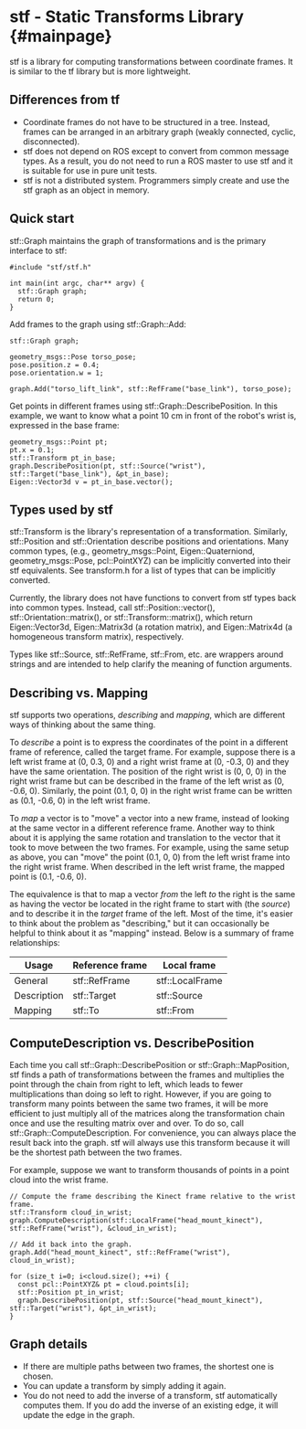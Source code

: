 stf - Static Transforms Library {#mainpage}
===============================

stf is a library for computing transformations between coordinate frames. It is similar to the tf library but is more lightweight.

## Differences from tf

- Coordinate frames do not have to be structured in a tree. Instead, frames can be arranged in an arbitrary graph (weakly connected, cyclic, disconnected).
- stf does not depend on ROS except to convert from common message types. As a result, you do not need to run a ROS master to use stf and it is suitable for use in pure unit tests.
- stf is not a distributed system. Programmers simply create and use the stf graph as an object in memory.

## Quick start

stf::Graph maintains the graph of transformations and is the primary interface to stf:
~~~{.cpp}
#include "stf/stf.h"

int main(int argc, char** argv) {
  stf::Graph graph; 
  return 0;
}
~~~

Add frames to the graph using stf::Graph::Add:
~~~{.cpp}
stf::Graph graph;

geometry_msgs::Pose torso_pose;
pose.position.z = 0.4;
pose.orientation.w = 1;

graph.Add("torso_lift_link", stf::RefFrame("base_link"), torso_pose);
~~~

Get points in different frames using stf::Graph::DescribePosition.
In this example, we want to know what a point 10 cm in front of the robot's wrist is, expressed in the base frame:
~~~{.cpp}
geometry_msgs::Point pt;
pt.x = 0.1;
stf::Transform pt_in_base;
graph.DescribePosition(pt, stf::Source("wrist"), stf::Target("base_link"), &pt_in_base);
Eigen::Vector3d v = pt_in_base.vector();
~~~

## Types used by stf

stf::Transform is the library's representation of a transformation.
Similarly, stf::Position and stf::Orientation describe positions and orientations.
Many common types, (e.g., geometry_msgs::Point, Eigen::Quaterniond, geometry_msgs::Pose, pcl::PointXYZ) can be implicitly converted into their stf equivalents.
See transform.h for a list of types that can be implicitly converted.

Currently, the library does not have functions to convert from stf types back into common types.
Instead, call stf::Position::vector(), stf::Orientation::matrix(), or stf::Transform::matrix(), which return Eigen::Vector3d, Eigen::Matrix3d (a rotation matrix), and Eigen::Matrix4d (a homogeneous transform matrix), respectively.

Types like stf::Source, stf::RefFrame, stf::From, etc. are wrappers around strings and are intended to help clarify the meaning of function arguments.

## Describing vs. Mapping
stf supports two operations, *describing* and *mapping*, which are different ways of thinking about the same thing.

To *describe* a point is to express the coordinates of the point in a different frame of reference, called the target frame.
For example, suppose there is a left wrist frame at (0, 0.3, 0) and a right wrist frame at (0, -0.3, 0) and they have the same orientation.
The position of the right wrist is (0, 0, 0) in the right wrist frame but can be described in the frame of the left wrist as (0, -0.6, 0).
Similarly, the point (0.1, 0, 0) in the right wrist frame can be written as (0.1, -0.6, 0) in the left wrist frame.

To *map* a vector is to "move" a vector into a new frame, instead of looking at the same vector in a different reference frame.
Another way to think about it is applying the same rotation and translation to the vector that it took to move between the two frames.
For example, using the same setup as above, you can "move" the point (0.1, 0, 0) from the left wrist frame into the right wrist frame.
When described in the left wrist frame, the mapped point is (0.1, -0.6, 0).

The equivalence is that to map a vector *from* the left *to* the right is the same as having the vector be located in the right frame to start with (the *source*) and to describe it in the *target* frame of the left.
Most of the time, it's easier to think about the problem as "describing," but it can occasionally be helpful to think about it as "mapping" instead.
Below is a summary of frame relationships:

Usage | Reference frame | Local frame
----- | --------------- | -----------
General | stf::RefFrame | stf::LocalFrame
Description | stf::Target | stf::Source
Mapping | stf::To | stf::From

## ComputeDescription vs. DescribePosition
Each time you call stf::Graph::DescribePosition or stf::Graph::MapPosition, stf finds a path of transformations between the frames and multiplies the point through the chain from right to left, which leads to fewer multiplications than doing so left to right.
However, if you are going to transform many points between the same two frames, it will be more efficient to just multiply all of the matrices along the transformation chain once and use the resulting matrix over and over.
To do so, call stf::Graph::ComputeDescription.
For convenience, you can always place the result back into the graph.
stf will always use this transform because it will be the shortest path between the two frames.

For example, suppose we want to transform thousands of points in a point cloud into the wrist frame.
~~~{.cpp}
// Compute the frame describing the Kinect frame relative to the wrist frame.
stf::Transform cloud_in_wrist;
graph.ComputeDescription(stf::LocalFrame("head_mount_kinect"), stf::RefFrame("wrist"), &cloud_in_wrist);

// Add it back into the graph.
graph.Add("head_mount_kinect", stf::RefFrame("wrist"), cloud_in_wrist);

for (size_t i=0; i<cloud.size(); ++i) {
  const pcl::PointXYZ& pt = cloud.points[i];
  stf::Position pt_in_wrist;
  graph.DescribePosition(pt, stf::Source("head_mount_kinect"), stf::Target("wrist"), &pt_in_wrist);
}
~~~

## Graph details
- If there are multiple paths between two frames, the shortest one is chosen.
- You can update a transform by simply adding it again.
- You do not need to add the inverse of a transform, stf automatically computes them. If you do add the inverse of an existing edge, it will update the edge in the graph.
